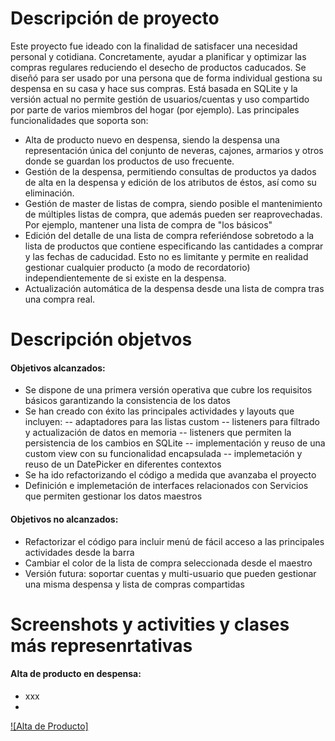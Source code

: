 # Descripción de proyecto
Este proyecto fue ideado con la finalidad de satisfacer una necesidad personal y cotidiana. Concretamente, ayudar a planificar y optimizar las compras regulares reduciendo el desecho de productos caducados. Se diseñó para ser usado por una persona que de forma individual gestiona su despensa en su casa y hace sus compras. Está basada en SQLite y la versión actual no permite gestión de usuarios/cuentas y uso compartido por parte de varios miembros del hogar (por ejemplo).
Las principales funcionalidades que soporta son:
  - Alta de producto nuevo en despensa, siendo la despensa una representación única del conjunto de neveras, cajones, armarios y otros donde se guardan los productos de uso frecuente. 
  - Gestión de la despensa, permitiendo consultas de productos ya dados de alta en la despensa y edición de los atributos de éstos, así como su eliminación.
  - Gestión de master de listas de compra, siendo posible el mantenimiento de múltiples listas de compra, que además pueden ser reaprovechadas. Por ejemplo, mantener una lista de compra de "los básicos" 
  - Edición del detalle de una lista de compra referiéndose sobretodo a la lista de productos que contiene especificando las cantidades a comprar y las fechas de caducidad. Esto no es limitante y permite en realidad gestionar cualquier producto (a modo de recordatorio) independientemente de si existe en la despensa.
  - Actualización automática de la despensa desde una lista de compra tras una compra real.
  
# Descripción objetvos
#### Objetivos alcanzados:
  - Se dispone de una primera versión operativa que cubre los requisitos básicos garantizando la consistencia de los datos
  - Se han creado con éxito las principales actividades y layouts que incluyen:
  -- adaptadores para las listas custom
  -- listeners para filtrado y actualización de datos en memoria
  -- listeners que permiten la persistencia de los cambios en SQLite
  -- implementación y reuso de una custom view con su funcionalidad encapsulada
  -- implemetación y reuso de un DatePicker en diferentes contextos
  - Se ha ido refactorizando el código a medida que avanzaba el proyecto
  - Definición e implemetación de interfaces relacionados con Servicios que permiten gestionar los datos maestros 

#### Objetivos no alcanzados:
  - Refactorizar el código para incluir menú de fácil acceso a las principales actividades desde la barra
  - Cambiar el color de la lista de compra seleccionada desde el maestro
  - Versión futura: soportar cuentas y multi-usuario que pueden gestionar una misma despensa y lista de compras compartidas
  

# Screenshots y activities y clases más represenrtativas
#### Alta de producto en despensa:
  - xxx
  - 
  [![Alta de Producto]](https://github.com/plamena29/aprendiendoandroid/blob/master/despensainteligent/doc/altadeproducto.PNG)
